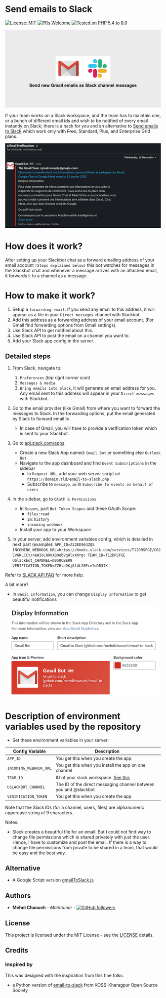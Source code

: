 # Send emails to Slack

[![License: MIT](https://img.shields.io/github/license/mehdichaouch/email-to-slack.svg?style=flat-square)](./LICENSE)
[![PRs Welcome](https://img.shields.io/badge/PRs-welcome-brightgreen.svg "PRs Welcome")](https://github.com/mehdichaouch/email-to-slack/pulls)
[![Tested on PHP 5.4 to 8.0](https://img.shields.io/badge/tested%20on-PHP%205.4%20|%205.5%20|%205.6%20|%207.0%20|%207.1%20|%207.2%20|%207.3%20|%207.4%20|%208.0%20-brightgreen.svg?maxAge=2419200)](https://github.com/mehdichaouch/email-to-slack/actions/workflows/tests.yml)

<p align="center">
  <img src="images/repository-open-graph.png" alt="Gmail notification"/>
</p>

If your team works on a Slack workspace, and the team has to maintain one, or a bunch of different email ids and wish to be notified of every email instantly on Slack; there is a hack for you and an alternative to [Send emails to Slack](https://slack.com/intl/en-fr/help/articles/206819278-Send-emails-to-Slack) which work only with ~~Free~~, Standard, Plus, and Enterprise Grid plans.

<p align="center">
  <img src="images/slack-gmail-notification.png" alt="Gmail notification"/>
</p>

# How does it work?

After setting up your Slackbot chat as a forward emailing address of your email account `(Steps explained below)` this bot watches for messages in the Slackbot chat and whenever a message arrives with an attached email, it forwards it to a channel as a message.

# How to make it work?

1. Setup a `forwarding email`. If you send any email to this address, it will appear as a file in your `Direct messages` channel with Slackbot.
2. Add this address as a forwarding address of your email account. (For Gmail find forwarding options from Gmail settings).
3. Use Slack API to get notified about this.
4. Use Slack API to post the email on a channel you want to.
5. Add your Slack app config in the server.

## Detailed steps

1. From Slack, navigate to:
    1. `Preferences` _(top right corner icon)_
    2. `Messages & media`
    3. `Bring emails into Slack`. It will generate an email address for you. Any email sent to this address will appear in your `Direct messages` with Slackbot.

2. Go to the email provider (like Gmail) from where you want to forward the messages to Slack. In the forwarding options, put the email generated by Slack to forward email to.
    - In case of Gmail, you will have to provide a verification token which is sent to your Slackbot.

3. Go to [api.slack.com/apps](https://api.slack.com/apps)
    - Create a new Slack App named: `Gmail Bot` or something else `Outlook Bot`
    - Navigate to the app dashboard and find `Event Subscriptions` in the sidebar
        - In `Request URL`, add your web server script url `https://domain.tld/email-to-slack.php`
        - Subscribe to `message.im` in `Subscribe to events on behalf of users`

4. In the sidebar, go to `OAuth & Permissions`
    - In `Scopes`, part `Bot Token Scopes` add these OAuth Scope:
        - `files:read`
        - `im:history`
        - `incoming-webhook`
    - Install your app to your Workspace

5. In your server, add environment variables config, which is detailed in next part (example):
`APP_ID=A12ED963ZQS INCOMING_WEBHOOK_URL=https://hooks.slack.com/services/T12DRSFGE/C02EV6KLCCY/neWIoLN0nXQ0obVgHlxXmYgc TEAM_ID=T12DRSFGE USlackbot_CHANNEL=D050CBER9 VERIFICATION_TOKEN=ZZHla9Kj8l4L28PceIoDB3IX`

Refer to [SLACK API FAQ](https://api.slack.com/faq) for more help.

A bit more?
- In `Basic Information`, you can change `Display Information` to get beautiful notifications
<p align="center">
  <img src="images/slack-app-display-information.png" alt="Display Information"/>
</p>

# Description of environment variables used by the repository

- Set these environment variables in your server:

| Config Variable        | Description                                                      |
|------------------------|------------------------------------------------------------------|
| `APP_ID`               | You get this when you create the app                             |
| `INCOMING_WEBHOOK_URL` | You get this when you install the app on one channel             |
| `TEAM_ID`              | ID of your slack workspace. [See this](https://stackoverflow.com/questions/40940327/what-is-the-simplest-way-to-find-a-slack-team-id-and-a-channel-id) |
| `USLACKBOT_CHANNEL`    | The ID of the direct messaging channel between you and @slackbot |
| `VERIFICATION_TOKEN`   | You get this when you create the app                             |

Note that the Slack IDs (for a channel, users, files) are alphanumeric uppercase string of 9 characters.

Notes:
  - Slack creates a beautiful file for an email. But I could not find way to change file permissions which is shared privately with just the user. Hence, I have to customize and post the email. If there is a way to change file permissions from private to be shared in a team, that would be easy and the best way.


## Alternative

- A Google Script version [gmailToSlack.js](https://gist.github.com/rushimusmaximus/bcb847b89457b6936d50)

## Authors

- **Mehdi Chaouch** - *Maintainer* - [![GitHub followers](https://img.shields.io/github/followers/mehdichaouch.svg?style=social)](https://github.com/mehdichaouch)

## License

This project is licensed under the MIT License - see the [LICENSE](./LICENSE) details.

## Credits

### Inspired by

This was designed with the inspiration from this fine folks:
- a Python version of [email-to-slack](https://github.com/kossiitkgp/email-to-slack/) from KOSS-Kharagpur Open Source Society
